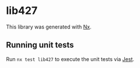 # lib427

This library was generated with [Nx](https://nx.dev).

## Running unit tests

Run `nx test lib427` to execute the unit tests via [Jest](https://jestjs.io).
